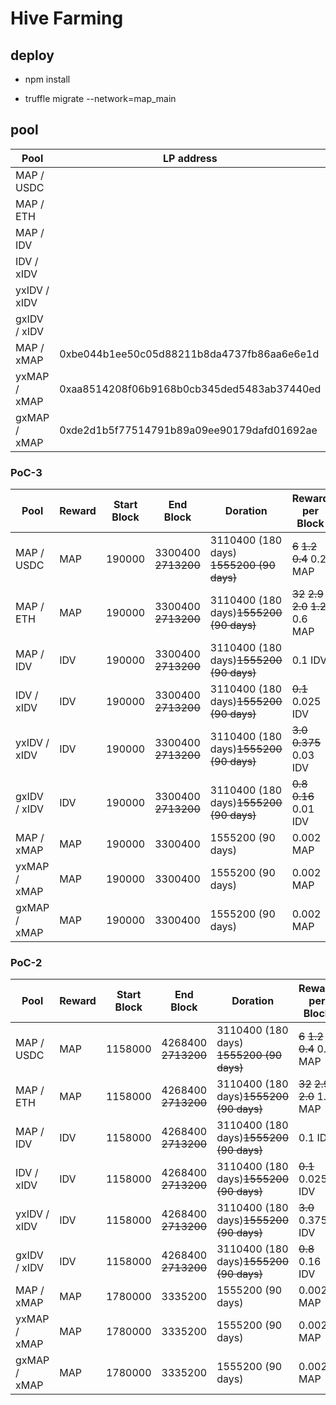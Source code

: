# Hive Farming 

## deploy
* npm install 

* truffle migrate --network=map_main

## pool

| Pool | LP address | Pool address |
| ------ | ------ | ------ |
| MAP / USDC | | 0x39985A5ba47C5e89F4f6220a00e3b11B7Ba5AAf8 |
| MAP / ETH  | | 0xA618A3fE7171e36F899D799A50b3556dc231552E |
| MAP / IDV | | 0x91207D15F83d9CCa73246508c13b56E542cE9331 |
| IDV / xIDV | | 0xFF5c9DAE24604C2B11DC819ea7a9411bcAe28Db1 |
| yxIDV / xIDV | | 0xCB0428dfB780d0f89D33C385Fd60aC78752Ebd8c |
| gxIDV / xIDV | | 0xcbeC75263A3a20E7DCc92596D148434DfEBCe0A9 | 
| MAP / xMAP | 0xbe044b1ee50c05d88211b8da4737fb86aa6e6e1d | 0x1e2aa124385016f9bd3ed87d21d907fac21fe707 |
| yxMAP / xMAP | 0xaa8514208f06b9168b0cb345ded5483ab37440ed | 0x4a27973cdbaf56a7838865d3970a9f8d3086323e |
| gxMAP / xMAP | 0xde2d1b5f77514791b89a09ee90179dafd01692ae | 0xe63af737369ed178857e9699eba99047978394fb |

### PoC-3

| Pool | Reward | Start Block | End Block | Doration | Reward per Block |
| ------ | ------ | ------ | ------ | ------ | ------ |
| MAP / USDC | MAP | 190000 | 3300400 ~~2713200~~ | 3110400 (180 days) ~~1555200 (90 days)~~ | ~~6~~ ~~1.2~~ ~~0.4~~ 0.2 MAP |
| MAP / ETH  | MAP | 190000 | 3300400 ~~2713200~~ | 3110400 (180 days)~~1555200 (90 days)~~ | ~~32~~ ~~2.9~~ ~~2.0~~ ~~1.2~~ 0.6 MAP |
| MAP / IDV | IDV | 190000 | 3300400 ~~2713200~~ | 3110400 (180 days)~~1555200 (90 days)~~ | 0.1 IDV |
| IDV / xIDV | IDV | 190000 | 3300400 ~~2713200~~ | 3110400 (180 days)~~1555200 (90 days)~~ | ~~0.1~~ 0.025 IDV |
| yxIDV / xIDV | IDV | 190000 | 3300400 ~~2713200~~ | 3110400 (180 days)~~1555200 (90 days)~~ | ~~3.0~~ ~~0.375~~ 0.03 IDV |
| gxIDV / xIDV | IDV | 190000 | 3300400 ~~2713200~~ | 3110400 (180 days)~~1555200 (90 days)~~ | ~~0.8~~ ~~0.16~~ 0.01 IDV |
| MAP / xMAP | MAP | 190000 | 3300400 | 1555200 (90 days) | 0.002 MAP |
| yxMAP / xMAP | MAP | 190000 | 3300400 | 1555200 (90 days) | 0.002 MAP |
| gxMAP / xMAP | MAP | 190000 | 3300400 | 1555200 (90 days) | 0.002 MAP |

### PoC-2

| Pool | Reward | Start Block | End Block | Doration | Reward per Block |
| ------ | ------ | ------ | ------ | ------ | ------ |
| MAP / USDC | MAP | 1158000 | 4268400 ~~2713200~~ | 3110400 (180 days) ~~1555200 (90 days)~~ | ~~6~~ ~~1.2~~ ~~0.4~~ 0.2 MAP |
| MAP / ETH  | MAP | 1158000 | 4268400 ~~2713200~~ | 3110400 (180 days)~~1555200 (90 days)~~ | ~~32~~ ~~2.9~~ ~~2.0~~ 1.2 MAP |
| MAP / IDV | IDV | 1158000 | 4268400 ~~2713200~~ | 3110400 (180 days)~~1555200 (90 days)~~ | 0.1 IDV |
| IDV / xIDV | IDV | 1158000 | 4268400 ~~2713200~~ | 3110400 (180 days)~~1555200 (90 days)~~ | ~~0.1~~ 0.025 IDV |
| yxIDV / xIDV | IDV | 1158000 | 4268400 ~~2713200~~ | 3110400 (180 days)~~1555200 (90 days)~~ | ~~3.0~~ 0.375 IDV |
| gxIDV / xIDV | IDV | 1158000 | 4268400 ~~2713200~~ | 3110400 (180 days)~~1555200 (90 days)~~ | ~~0.8~~ 0.16 IDV |
| MAP / xMAP | MAP | 1780000 | 3335200 | 1555200 (90 days) | 0.002 MAP |
| yxMAP / xMAP | MAP | 1780000 | 3335200 | 1555200 (90 days) | 0.002 MAP |
| gxMAP / xMAP | MAP | 1780000 | 3335200 | 1555200 (90 days) | 0.002 MAP |
